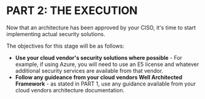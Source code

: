 # PART 2: THE EXECUTION

Now that an architecture has been approved by your CISO, it's time to start implementing actual security solutions.

The objectives for this stage will be as follows:

- **Use your cloud vendor's security solutions where possible** - For example, if using Azure, you will need to use an E5 license and whatever additional security services are available from that vendor.
- **Follow any guideance from your cloud vendors Well Architected Framework** - as stated in PART 1, use any guidance available from your cloud vendors architecture documentation.

